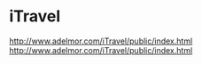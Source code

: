 # iTravel

http://www.adelmor.com/iTravel/public/index.html
http://www.adelmor.com/iTravel/public/index.html
